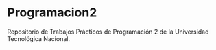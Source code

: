 # Programacion2
Repositorio de Trabajos Prácticos de Programación 2 de la Universidad Tecnológica Nacional.
